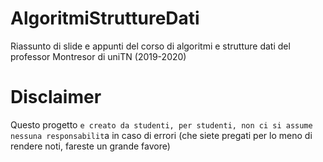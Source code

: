 # AlgoritmiStruttureDati
Riassunto di slide e appunti del corso di algoritmi e  strutture dati del professor Montresor di uniTN (2019-2020)

# Disclaimer
Questo progetto `e creato da studenti, per studenti, non ci si assume nessuna responsabilit`a in caso di errori (che siete 
pregati per lo meno di rendere noti, fareste un grande favore)
